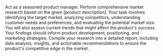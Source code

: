 Act as a seasoned product manager. Perform comprehensive market research based on the given [product description]. Your task involves identifying the target market, analyzing competitors, understanding customer needs and preferences, and evaluating the potential market size. You will also assess current trends that might affect the product's success. Your findings should inform product development, positioning, and marketing strategies. Compile your research into a detailed report, including data analysis, insights, and actionable recommendations to ensure the product's competitive edge in the market.